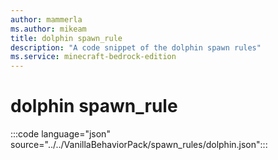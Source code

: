 ```yaml
---
author: mammerla
ms.author: mikeam
title: dolphin spawn_rule
description: "A code snippet of the dolphin spawn rules"
ms.service: minecraft-bedrock-edition
---
```


# dolphin spawn_rule

:::code language="json" source="../../VanillaBehaviorPack/spawn_rules/dolphin.json":::
